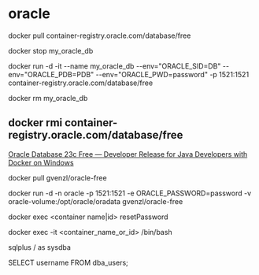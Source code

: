 # oracle

docker pull container-registry.oracle.com/database/free

docker stop my_oracle_db

docker run -d -it --name my_oracle_db --env="ORACLE_SID=DB" --env="ORACLE_PDB=PDB" --env="ORACLE_PWD=password" -p 1521:1521 container-registry.oracle.com/database/free

docker rm my_oracle_db

docker rmi container-registry.oracle.com/database/free
--
[Oracle Database 23c Free — Developer Release for Java Developers with Docker on Windows](https://medium.com/oracledevs/oracle-database-23c-free-developer-release-for-java-developers-with-docker-on-windows-b164a7a61a91)

docker pull gvenzl/oracle-free

docker run -d -n oracle -p 1521:1521 -e ORACLE_PASSWORD=password -v oracle-volume:/opt/oracle/oradata gvenzl/oracle-free

docker exec <container name|id> resetPassword <your password>

docker exec -it <container_name_or_id> /bin/bash

sqlplus / as sysdba

SELECT username FROM dba_users;
